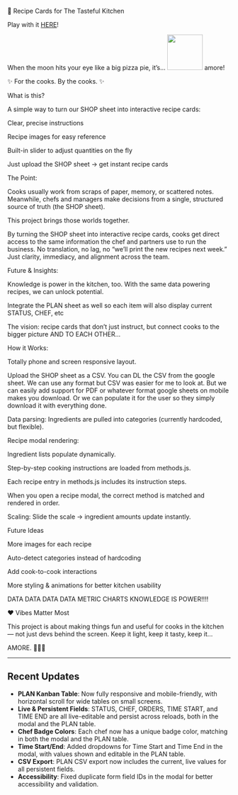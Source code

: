 🍴 Recipe Cards for The Tasteful Kitchen

Play with it <a href="https://adamfehse.github.io/CookMode/">HERE</a>!


When the moon hits your eye like a big pizza pie, it’s... <img src="https://github.githubassets.com/images/icons/emoji/unicode/1f618.png" width="80" height="80"> amore!

✨ For the cooks. By the cooks. ✨

What is this?

A simple way to turn our SHOP sheet into interactive recipe cards:

 Clear, precise instructions

 Recipe images for easy reference

 Built-in slider to adjust quantities on the fly

 Just upload the SHOP sheet → get instant recipe cards

The Point:

Cooks usually work from scraps of paper, memory, or scattered notes. Meanwhile, chefs and managers make decisions from a single, structured source of truth (the SHOP sheet).

This project brings those worlds together.

By turning the SHOP sheet into interactive recipe cards, cooks get direct access to the same information the chef and partners use to run the business. No translation, no lag, no “we’ll print the new recipes next week.” Just clarity, immediacy, and alignment across the team.

Future & Insights:

Knowledge is power in the kitchen, too. With the same data powering recipes, we can unlock potential.

Integrate the PLAN sheet as well so each item will also display current STATUS, CHEF, etc

The vision: recipe cards that don’t just instruct, but connect cooks to the bigger picture AND TO EACH OTHER...

How it Works:

Totally phone and screen responsive layout.

Upload the SHOP sheet as a CSV. You can DL the CSV from the google sheet. We can use any format but CSV was easier for me to look at. But we can easily add support for PDF or whatever format google sheets on mobile makes you download. Or we can populate it for the user so they simply download it with everything done.

Data parsing: Ingredients are pulled into categories (currently hardcoded, but flexible).

Recipe modal rendering:

Ingredient lists populate dynamically.

Step-by-step cooking instructions are loaded from methods.js.

Each recipe entry in methods.js includes its instruction steps.

When you open a recipe modal, the correct method is matched and rendered in order.

Scaling: Slide the scale → ingredient amounts update instantly.

Future Ideas

 More images for each recipe

 Auto-detect categories instead of hardcoding

 Add cook-to-cook interactions

 More styling & animations for better kitchen usability
 
 DATA DATA DATA DATA METRIC CHARTS KNOWLEDGE IS POWER!!!!

❤️ Vibes Matter Most

This project is about making things fun and useful for cooks in the kitchen — not just devs behind the screen. Keep it light, keep it tasty, keep it…

AMORE. 🌙🍕✨

---

## Recent Updates

- **PLAN Kanban Table**: Now fully responsive and mobile-friendly, with horizontal scroll for wide tables on small screens.
- **Live & Persistent Fields**: STATUS, CHEF, ORDERS, TIME START, and TIME END are all live-editable and persist across reloads, both in the modal and the PLAN table.
- **Chef Badge Colors**: Each chef now has a unique badge color, matching in both the modal and the PLAN table.
- **Time Start/End**: Added dropdowns for Time Start and Time End in the modal, with values shown and editable in the PLAN table.
- **CSV Export**: PLAN CSV export now includes the current, live values for all persistent fields.
- **Accessibility**: Fixed duplicate form field IDs in the modal for better accessibility and validation.